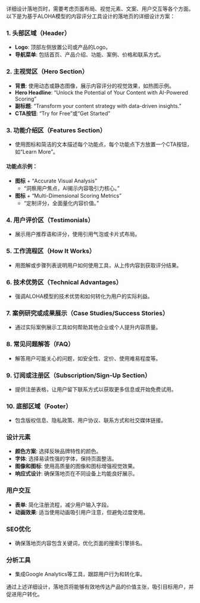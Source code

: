 详细设计落地页时，需要考虑页面布局、视觉元素、文案、用户交互等各个方面。以下是为基于ALOHA模型的内容评分工具设计的落地页的详细设计方案：

### 1. 头部区域（Header）
- **Logo**: 顶部左侧放置公司或产品的Logo。
- **导航菜单**: 包括首页、产品介绍、功能、案例、价格和联系方式。

### 2. 主视觉区（Hero Section）
- **背景**: 使用动态或静态图像，展示内容评分的视觉效果，如热图示例。
- **Hero Headline**: “Unlock the Potential of Your Content with AI-Powered Scoring”
- **副标题**: “Transform your content strategy with data-driven insights.”
- **CTA按钮**: “Try for Free”或“Get Started”

### 3. 功能介绍区（Features Section）
- 使用图标和简洁的文本描述每个功能点，每个功能点下方放置一个CTA按钮，如“Learn More”。

#### 功能点示例：
- **图标** + “Accurate Visual Analysis”
  - “洞察用户焦点，AI揭示内容吸引力核心。”
- **图标** + “Multi-Dimensional Scoring Metrics”
  - “定制评分，全面量化内容价值。”

### 4. 用户评价区（Testimonials）
- 展示用户推荐语和评分，使用引用气泡或卡片式布局。

### 5. 工作流程区（How It Works）
- 用图解或步骤列表说明用户如何使用工具，从上传内容到获取评分结果。

### 6. 技术优势区（Technical Advantages）
- 强调ALOHA模型的技术优势和如何转化为用户的实际利益。

### 7. 案例研究或成果展示（Case Studies/Success Stories）
- 通过实际案例展示工具如何帮助其他企业或个人提升内容质量。

### 8. 常见问题解答（FAQ）
- 解答用户可能关心的问题，如安全性、定价、使用难易程度等。

### 9. 订阅或注册区（Subscription/Sign-Up Section）
- 提供注册表格，让用户留下联系方式以获取更多信息或开始免费试用。

### 10. 底部区域（Footer）
- 包含版权信息、隐私政策、用户协议、联系方式和社交媒体链接。

### 设计元素
- **颜色方案**: 选择反映品牌特性的颜色。
- **字体**: 选择易读性强的字体，保持页面整洁。
- **图像和图标**: 使用高质量的图像和图标增强视觉效果。
- **响应式设计**: 确保落地页在不同设备上均能良好展示。

### 用户交互
- **表单**: 简化注册流程，减少用户输入字段。
- **动画效果**: 适当使用动画吸引用户注意，但避免过度使用。

### SEO优化
- 确保落地页内容包含关键词，优化页面的搜索引擎排名。

### 分析工具
- 集成Google Analytics等工具，跟踪用户行为和转化率。

通过上述详细设计，落地页将能够有效地传达产品的价值主张，吸引目标用户，并促进用户转化。
